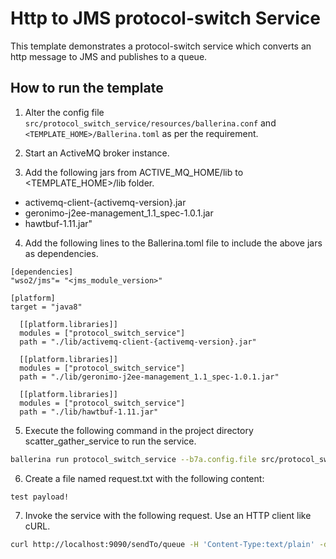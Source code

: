 # Http to JMS protocol-switch Service

This template demonstrates a protocol-switch service which converts an http message to JMS and publishes to a queue.

## How to run the template

1. Alter the config file `src/protocol_switch_service/resources/ballerina.conf` and `<TEMPLATE_HOME>/Ballerina.toml` as per the requirement. 

2. Start an ActiveMQ broker instance.

3. Add the following jars from ACTIVE_MQ_HOME/lib to <TEMPLATE_HOME>/lib folder.

* activemq-client-{activemq-version}.jar
* geronimo-j2ee-management_1.1_spec-1.0.1.jar
* hawtbuf-1.11.jar"


4. Add the following lines to the Ballerina.toml file to include the above jars as dependencies.

```
[dependencies]
"wso2/jms"= "<jms_module_version>"

[platform]
target = "java8"

  [[platform.libraries]]
  modules = ["protocol_switch_service"]
  path = "./lib/activemq-client-{activemq-version}.jar"

  [[platform.libraries]]
  modules = ["protocol_switch_service"]
  path = "./lib/geronimo-j2ee-management_1.1_spec-1.0.1.jar"

  [[platform.libraries]]
  modules = ["protocol_switch_service"]
  path = "./lib/hawtbuf-1.11.jar"
```

5. Execute the following command in the project directory scatter_gather_service to run the service.
```bash
ballerina run protocol_switch_service --b7a.config.file src/protocol_switch_service/resources/ballerina.conf 
```
6. Create a file named request.txt with the following content:
```
test payload!
```

7. Invoke the service with the following request. Use an HTTP client like cURL.
```bash
curl http://localhost:9090/sendTo/queue -H 'Content-Type:text/plain' -d @request.txt
```